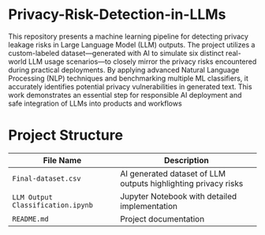 # Privacy-Risk-Detection-in-LLMs
This repository presents a machine learning pipeline for detecting privacy leakage risks in Large Language Model (LLM) outputs. The project utilizes a custom-labeled dataset—generated with AI to simulate six distinct real-world LLM usage scenarios—to closely mirror the privacy risks encountered during practical deployments. By applying advanced Natural Language Processing (NLP) techniques and benchmarking multiple ML classifiers, it accurately identifies potential privacy vulnerabilities in generated text. This work demonstrates an essential step for responsible AI deployment and safe integration of LLMs into products and workflows

# Project Structure
| File Name                    | Description                                               |
|-----------------------------|-----------------------------------------------------------|
| `Final-dataset.csv`         | AI generated dataset of LLM outputs highlighting privacy risks |
| `LLM Output Classification.ipynb` | Jupyter Notebook with detailed implementation         |
| `README.md`                 | Project documentation                                     |
